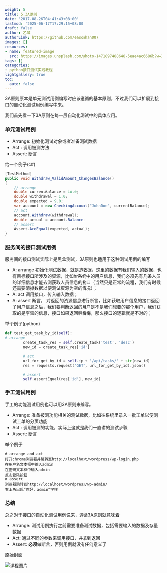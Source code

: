 ```yaml
---
weight: 5
title: 5.3A原则
date: '2017-08-26T04:41:43+08:00'
lastmod: '2025-06-17T17:29:15+08:00'
draft: false
author: 乙醇
authorLink: https://github.com/easonhan007
images: []
resources:
- name: featured-image
  src: https://images.unsplash.com/photo-1471897488648-5eae4ac6686b?w=300
tags: []
categories:
- python接口测试实践教程
lightgallery: true
toc:
  auto: false
---
```




3A原则原本是单元测试用例编写时应该遵循的基本原则，不过我们可以扩展到接口的自动化测试用例编写中来。

我们首先看一下3A原则在每一层自动化测试中的具体应用。

### 单元测试用例

* Arrange: 初始化测试对象或者准备测试数据
* Act : 调用被测方法
* Assert: 断言

给一个例子(c#)

```c#
[TestMethod]  
public void Withdraw_ValidAmount_ChangesBalance()  
{  
    // arrange  
    double currentBalance = 10.0;  
    double withdrawal = 1.0;  
    double expected = 9.0;  
    var account = new CheckingAccount("JohnDoe", currentBalance);  
    // act  
    account.Withdraw(withdrawal);  
    double actual = account.Balance;  
    // assert  
    Assert.AreEqual(expected, actual);  
}  
```

### 服务间的接口测试用例

服务间的接口测试实际上是黑盒测试，3A原则也适用于这种测试用例的编写

* A: arrange 初始化测试数据，就是造数据，这里的数据有我们输入的数据，也有目标接口所涉及的资源，比如hr系统中的用户信息，我们必须先有几条人员的详细信息才能去测获取人员信息的接口（当然只是正常的流程，我们有时候还需要清掉数据以便测试资源为空的情况）；
* A: act 调用接口，传入输入数据；
* A: assert 断言， 对返回的资源信息进行断言，比如获取用户信息的接口返回了用户信息之后，我们要判断返回的用户是不是我们想要的那个用户，我们获取的是李雷的信息，接口如果返回韩梅梅，那么接口的逻辑就是不对的；

举个例子(python)

```python
def test_get_task_by_id(self):
# arrange
        create_task_res = self.create_task('test', 'desc')
        new_id = create_task_res['id']

        # act
        url_for_get_by_id = self.ip + '/api/tasks/' + str(new_id)
        res = requests.request("GET", url_for_get_by_id).json()

        # assert
        self.assertEqual(res['id'], new_id)

```

### 手工测试用例

手工的功能测试用例也可以用3A原则来编写。

* Arrange: 准备被测功能相关的测试数据，比如往系统里录入一批工单以便测试工单的分页功能
* Act : 调用被测的功能，实际上这就是我们一直讲的测试步骤
* Assert: 断言

举个例子

```
# arrange and act
打开chrome浏览器并跳转至http://localhost/wordpress/wp-login.php
在用户名文本框中输入admin
在密码文本框中输入admin
点击登陆按钮
# assert
浏览器跳转到http://localhost/wordpress/wp-admin/
右上角出现“你好，admin”字样
```

### 总结

总之对于接口的自动化测试用例说来，遵循3A原则就意味着

* Arrange: 测试用例执行之前需要准备测试数据，包括需要输入的数据及存量数据
* Act: 通过不同的参数来调用接口，并拿到返回
* Assert: **必须**做断言，否则用例就没有任何意义了




原始封面

![课程图片](https://images.unsplash.com/photo-1471897488648-5eae4ac6686b?w=300)

